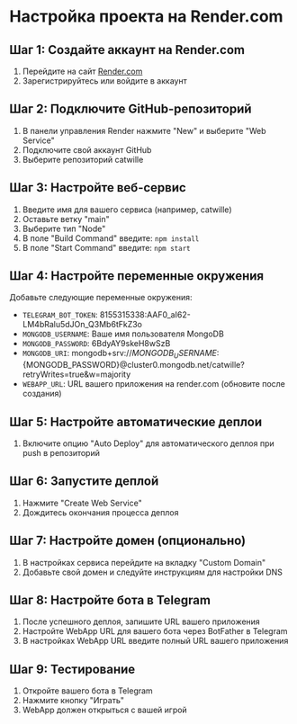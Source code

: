 # Настройка проекта на Render.com

## Шаг 1: Создайте аккаунт на Render.com
1. Перейдите на сайт [Render.com](https://render.com/)
2. Зарегистрируйтесь или войдите в аккаунт

## Шаг 2: Подключите GitHub-репозиторий
1. В панели управления Render нажмите "New" и выберите "Web Service"
2. Подключите свой аккаунт GitHub
3. Выберите репозиторий catwille

## Шаг 3: Настройте веб-сервис
1. Введите имя для вашего сервиса (например, catwille)
2. Оставьте ветку "main"
3. Выберите тип "Node"
4. В поле "Build Command" введите: `npm install`
5. В поле "Start Command" введите: `npm start`

## Шаг 4: Настройте переменные окружения
Добавьте следующие переменные окружения:
- `TELEGRAM_BOT_TOKEN`: 8155315338:AAF0_aI62-LM4bRalu5dJOn_Q3Mb6tFkZ3o
- `MONGODB_USERNAME`: Ваше имя пользователя MongoDB
- `MONGODB_PASSWORD`: 6BdyAY9skeH8wSzB
- `MONGODB_URI`: mongodb+srv://${MONGODB_USERNAME}:${MONGODB_PASSWORD}@cluster0.mongodb.net/catwille?retryWrites=true&w=majority
- `WEBAPP_URL`: URL вашего приложения на render.com (обновите после создания)

## Шаг 5: Настройте автоматические деплои
1. Включите опцию "Auto Deploy" для автоматического деплоя при push в репозиторий

## Шаг 6: Запустите деплой
1. Нажмите "Create Web Service"
2. Дождитесь окончания процесса деплоя

## Шаг 7: Настройте домен (опционально)
1. В настройках сервиса перейдите на вкладку "Custom Domain"
2. Добавьте свой домен и следуйте инструкциям для настройки DNS

## Шаг 8: Настройте бота в Telegram
1. После успешного деплоя, запишите URL вашего приложения
2. Настройте WebApp URL для вашего бота через BotFather в Telegram
3. В настройках WebApp URL введите полный URL вашего приложения

## Шаг 9: Тестирование
1. Откройте вашего бота в Telegram
2. Нажмите кнопку "Играть"
3. WebApp должен открыться с вашей игрой 